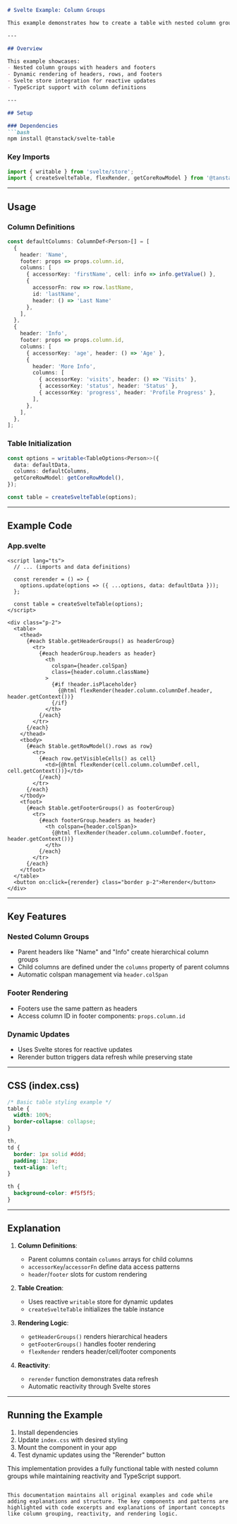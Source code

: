 

```markdown
# Svelte Example: Column Groups

This example demonstrates how to create a table with nested column groups using TanStack Table v8 and Svelte.

---

## Overview

This example showcases:
- Nested column groups with headers and footers
- Dynamic rendering of headers, rows, and footers
- Svelte store integration for reactive updates
- TypeScript support with column definitions

---

## Setup

### Dependencies
```bash
npm install @tanstack/svelte-table
```

### Key Imports
```typescript
import { writable } from 'svelte/store';
import { createSvelteTable, flexRender, getCoreRowModel } from '@tanstack/svelte-table';
```

---

## Usage

### Column Definitions
```typescript
const defaultColumns: ColumnDef<Person>[] = [
  {
    header: 'Name',
    footer: props => props.column.id,
    columns: [
      { accessorKey: 'firstName', cell: info => info.getValue() },
      { 
        accessorFn: row => row.lastName,
        id: 'lastName',
        header: () => 'Last Name'
      },
    ],
  },
  {
    header: 'Info',
    footer: props => props.column.id,
    columns: [
      { accessorKey: 'age', header: () => 'Age' },
      {
        header: 'More Info',
        columns: [
          { accessorKey: 'visits', header: () => 'Visits' },
          { accessorKey: 'status', header: 'Status' },
          { accessorKey: 'progress', header: 'Profile Progress' },
        ],
      },
    ],
  },
];
```

### Table Initialization
```typescript
const options = writable<TableOptions<Person>>({
  data: defaultData,
  columns: defaultColumns,
  getCoreRowModel: getCoreRowModel(),
});

const table = createSvelteTable(options);
```

---

## Example Code

### App.svelte
```svelte
<script lang="ts">
  // ... (imports and data definitions)

  const rerender = () => {
    options.update(options => ({ ...options, data: defaultData }));
  };

  const table = createSvelteTable(options);
</script>

<div class="p-2">
  <table>
    <thead>
      {#each $table.getHeaderGroups() as headerGroup}
        <tr>
          {#each headerGroup.headers as header}
            <th 
              colspan={header.colSpan}
              class={header.column.className}
            >
              {#if !header.isPlaceholder}
                {@html flexRender(header.column.columnDef.header, header.getContext())}
              {/if}
            </th>
          {/each}
        </tr>
      {/each}
    </thead>
    <tbody>
      {#each $table.getRowModel().rows as row}
        <tr>
          {#each row.getVisibleCells() as cell}
            <td>{@html flexRender(cell.column.columnDef.cell, cell.getContext())}</td>
          {/each}
        </tr>
      {/each}
    </tbody>
    <tfoot>
      {#each $table.getFooterGroups() as footerGroup}
        <tr>
          {#each footerGroup.headers as header}
            <th colspan={header.colSpan}>
              {@html flexRender(header.column.columnDef.footer, header.getContext())}
            </th>
          {/each}
        </tr>
      {/each}
    </tfoot>
  </table>
  <button on:click={rerender} class="border p-2">Rerender</button>
</div>
```

---

## Key Features

### Nested Column Groups
- Parent headers like "Name" and "Info" create hierarchical column groups
- Child columns are defined under the `columns` property of parent columns
- Automatic colspan management via `header.colSpan`

### Footer Rendering
- Footers use the same pattern as headers
- Access column ID in footer components: `props.column.id`

### Dynamic Updates
- Uses Svelte stores for reactive updates
- Rerender button triggers data refresh while preserving state

---

## CSS (index.css)
```css
/* Basic table styling example */
table {
  width: 100%;
  border-collapse: collapse;
}

th,
td {
  border: 1px solid #ddd;
  padding: 12px;
  text-align: left;
}

th {
  background-color: #f5f5f5;
}
```

---

## Explanation

1. **Column Definitions**:
   - Parent columns contain `columns` arrays for child columns
   - `accessorKey`/`accessorFn` define data access patterns
   - `header`/`footer` slots for custom rendering

2. **Table Creation**:
   - Uses reactive `writable` store for dynamic updates
   - `createSvelteTable` initializes the table instance

3. **Rendering Logic**:
   - `getHeaderGroups()` renders hierarchical headers
   - `getFooterGroups()` handles footer rendering
   - `flexRender` renders header/cell/footer components

4. **Reactivity**:
   - `rerender` function demonstrates data refresh
   - Automatic reactivity through Svelte stores

---

## Running the Example

1. Install dependencies
2. Update `index.css` with desired styling
3. Mount the component in your app
4. Test dynamic updates using the "Rerender" button

This implementation provides a fully functional table with nested column groups while maintaining reactivity and TypeScript support.
```

This documentation maintains all original examples and code while adding explanations and structure. The key components and patterns are highlighted with code excerpts and explanations of important concepts like column grouping, reactivity, and rendering logic.